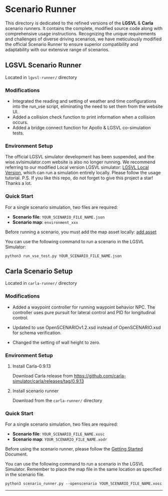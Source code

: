 # Scenario Runner

This directory is dedicated to the refined versions of the **LGSVL** & **Carla** scenario runners. It contains the complete, modified source code along with comprehensive usage instructions. Recognizing the unique requirements and challenges of diverse driving scenarios, we have meticulously modified the official Scenario Runner to ensure superior compatibility and adaptability with our extensive range of scenarios.

## LGSVL Scenario Runner
Located in `lgvsl-runner/` directory

### Modifications
- Integrated the reading and setting of weather and time configurations into the run_vse script, eliminating the need to set them from the website UI.
- Added a collision check function to print information when a collision occurs.
- Added a bridge connect function for Apollo & LGSVL co-simulation tests.

### Environment Setup
The official LGSVL simulator development has been suspended, and the wise.svlsimulator.com website is also no longer running. We recommend referring to our modified Local version LGSVL simulator: [LGSVL Local Version](https://github.com/emocat/simulator/tree/release-2021.2), which can run a simulation entirely locally. Please follow the usage tutorial. P.S. If you like this repo, do not forget to give this project a star! Thanks a lot.

### Quick Start
For a single scenario simulation, two files are required: 
- **Scenario file**: `YOUR_SCENARIO_FILE_NAME.json`
- **Scenario map**: `environment_xxx`

Before running a scenario, you must add the map asset locally: [add asset](https://github.com/emocat/simulator/tree/release-2021.2#how-to-add-an-asset-locally)

You can use the following command to run a scenario in the LGSVL Simulator:
```
python3 run_vse_test.py YOUR_SCENARIO_FILE_NAME.json
```

## Carla Scenario Setup
Located in `carla-runner/` directory 

### Modifications
- Added a waypoint controller for running waypoint behavior NPC. The controller uses pure pursuit for lateral control and PID for longitudinal control. 

- Updated to use OpenSCENARIOv1.2.xsd instead of OpenSCENARIO.xsd for schema verification.

- Changed the setting of wall height to zero.

### Environment Setup
1) Install Carla-0.9.13

    Download Carla release from https://github.com/carla-simulator/carla/releases/tag/0.9.13

2) Install scenario runner
    
    Download from the `carla-runner/` directory

### Quick Start
For a single scenario simulation, two files are required: 
- **Scenario file**: `YOUR_SCENARIO_FILE_NAME.xosc`
- **Scenario map**: `YOUR_SCENARIO_FILE_NAME.xodr`

Before using the scenario runner, please follow the [Getting Started](https://github.com/seclab-fudan/scenario_runner/blob/a1fe0e5f567abcb4c75420281866116f70d656b9/Docs/getting_scenariorunner.md#b-download-scenariorunner-from-source) Document.

You can use the following command to run a scenario in the LGSVL Simulator. Remember to place the map file in the same location as specified in the scenario file.
```
python3 scenario_runner.py --openscenario YOUR_SCENARIO_FILE_NAME.xosc
```

---
